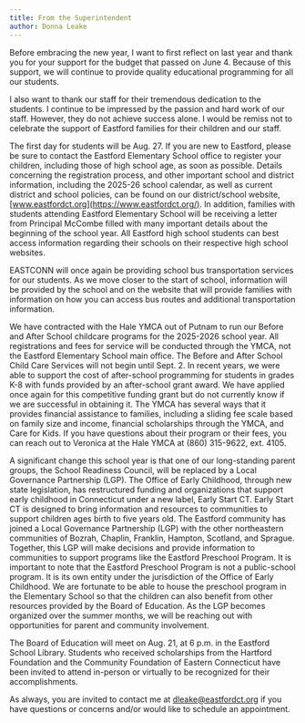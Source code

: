 ```yaml
---
title: From the Superintendent
author: Donna Leake
---
```


Before embracing the new year, I want to first reflect on last year and
thank you for your support for the budget that passed on June 4. Because
of this support, we will continue to provide quality educational
programming for all our students.

I also want to thank our staff for their tremendous dedication to the
students. I continue to be impressed by the passion and hard work of our
staff. However, they do not achieve success alone. I would be remiss not
to celebrate the support of Eastford families for their children and our
staff.

The first day for students will be Aug. 27. If you are new to Eastford,
please be sure to contact the Eastford Elementary School office to
register your children, including those of high school age, as soon as
possible. Details concerning the registration process, and other
important school and district information, including the 2025-26 school
calendar, as well as current district and school policies, can be found
on our district/school website, [www.eastfordct.org](https://www.eastfordct.org/). In addition,
families with students attending Eastford Elementary School will be
receiving a letter from Principal McCombe filled with many important
details about the beginning of the school year. All Eastford high school
students can best access information regarding their schools on their
respective high school websites.

EASTCONN will once again be providing school bus transportation services
for our students. As we move closer to the start of school, information
will be provided by the school and on the website that will provide
families with information on how you can access bus routes and
additional transportation information.

We have contracted with the Hale YMCA out of Putnam to run our Before
and After School childcare programs for the 2025-2026 school year. All
registrations and fees for service will be conducted through the YMCA,
not the Eastford Elementary School main office. The Before and After
School Child Care Services will not begin until Sept. 2. In recent
years, we were able to support the cost of after-school programming for
students in grades K-8 with funds provided by an after-school grant
award. We have applied once again for this competitive funding grant but
do not currently know if we are successful in obtaining it. The YMCA has
several ways that it provides financial assistance to families,
including a sliding fee scale based on family size and income, financial
scholarships through the YMCA, and Care for Kids. If you have questions
about their program or their fees, you can reach out to Veronica at the
Hale YMCA at (860) 315-9622, ext. 4105.

A significant change this school year is that one of our long-standing
parent groups, the School Readiness Council, will be replaced by a Local
Governance Partnership (LGP). The Office of Early Childhood, through new
state legislation, has restructured funding and organizations that
support early childhood in Connecticut under a new label, Early Start
CT. Early Start CT is designed to bring information and resources to
communities to support children ages birth to five years old. The
Eastford community has joined a Local Governance Partnership (LGP) with
the other northeastern communities of Bozrah, Chaplin, Franklin,
Hampton, Scotland, and Sprague. Together, this LGP will make decisions
and provide information to communities to support programs like the
Eastford Preschool Program. It is important to note that the Eastford
Preschool Program is not a public-school program. It is its own entity
under the jurisdiction of the Office of Early Childhood. We are
fortunate to be able to house the preschool program in the Elementary
School so that the children can also benefit from other resources
provided by the Board of Education. As the LGP becomes organized over
the summer months, we will be reaching out with opportunities for parent
and community involvement.

The Board of Education will meet on Aug. 21, at 6 p.m. in the Eastford
School Library. Students who received scholarships from the Hartford
Foundation and the Community Foundation of Eastern Connecticut have been
invited to attend in-person or virtually to be recognized for their
accomplishments.

As always, you are invited to contact me at <dleake@eastfordct.org> if you
have questions or concerns and/or would like to schedule an appointment.
